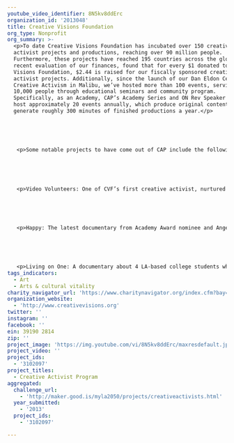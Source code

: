 ```yaml
---
youtube_video_identifier: 8N5kv8ddErc
organization_id: '2013048'
title: Creative Visions Foundation
org_type: Nonprofit
org_summary: >-
  <p>To date Creative Visions Foundation has incubated over 150 creative
  activist projects and productions, reaching over 90 million people.
  Furthermore, these projects have reached 195 countries across the globe, and a
  recent evaluation of our finances, found that for every $1 donated to Creative
  Visions Foundation, $2.44 is raised for our fiscally sponsored creative
  activist projects. Additionally, since the launch of our Dan Eldon Center for
  Creative Activism in Malibu, we’ve hosted more than 100 events, serving over
  10,000 people through educational seminars and community program.
  Specifically, as an Academy, CAP’s Academy Series and ON Rev Speaker Series
  host approximately 20 events annually, which produce original content and
  generate roughly 300 minutes of finished productions a year.</p>
   
   
   
   
   
   <p>Some notable projects to have come out of CAP include the following:</p>
   
   
   
   
   
   <p>Video Volunteers: One of CVF’s first creative activist, nurtured by founders Kathy Eldon and Amy Eldon Turteltaub here in LA, Jessica Mayberry had a vision to teach illiterate Indian women how to use film to tell their stories and fight their battles. We helped her see it with business strategy, creative consulting, journalism education, and board development. Today Video Volunteers has created the largest, most diverse network of salaried community producers in the world. To date, Video Volunteers has created 15 community video units, trained 150 producers, employed 100 full-time producers, held 1100 screenings, reached 200,000 people through screenings, produced 60 video magazines and 50 additional films, hosted regular video screenings in 350 villages and slums, spurred 2,000 people to take direct action.</p>
   
   
   
   
   
   <p>Happy: The latest documentary from Academy Award nominee and Angeleno Roko Belic, Happy sets out to answer the question and stimulate conversations around, “What makes you happy?” With a Facebook force of more than 30,000 Facebook fans, Happy quickly climbed to the #1 documentary on iTunes and declared February 11th, 2012 World Happy Day, holding over 600 screenings of the documentary in 60 countries on all 7 continents.</p>
   
   
   
   
   
   <p>Living on One: A documentary about 4 LA-based college students who spent their summer living on $1 a day in rural Guatemala to better understand extreme poverty, Living on One has screened in 25 cities to 52,000 people & launched a Student Microfinance Movement with participation from 55 universities. A resource for students to take microfinance classes, find internships, and attend conferences, the Student Microfinance Movement builds the skill set necessary to become successful social entrepreneurs.</p>
tags_indicators:
  - Art
  - Arts & cultural vitality
charity_navigator_url: 'https://www.charitynavigator.org/index.cfm?bay=search.profile&ein=39190 2814'
organization_website:
  - 'http://www.creativevisions.org'
twitter: ''
instagram: ''
facebook: ''
ein: 39190 2814
zip: ''
project_image: 'https://img.youtube.com/vi/8N5kv8ddErc/maxresdefault.jpg'
project_video: ''
project_ids:
  - '3102097'
project_titles:
  - Creative Activist Program
aggregated:
  challenge_url:
    - 'http://maker.good.is/myla2050/projects/creativeactivists.html'
  year_submitted:
    - '2013'
  project_ids:
    - '3102097'

---
```

